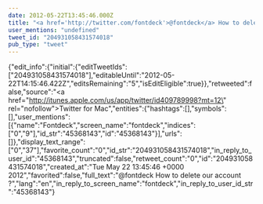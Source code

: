 ```yaml
---
date: 2012-05-22T13:45:46.000Z
title: "<a href='http://twitter.com/fontdeck'>@fontdeck</a> How to delete our account ?″"
user_mentions: "undefined"
tweet_id: "204931058431574018"
pub_type: "tweet"
---
```

{"edit_info":{"initial":{"editTweetIds":["204931058431574018"],"editableUntil":"2012-05-22T14:15:46.422Z","editsRemaining":"5","isEditEligible":true}},"retweeted":false,"source":"<a href=\"http://itunes.apple.com/us/app/twitter/id409789998?mt=12\" rel=\"nofollow\">Twitter for Mac</a>","entities":{"hashtags":[],"symbols":[],"user_mentions":[{"name":"Fontdeck","screen_name":"fontdeck","indices":["0","9"],"id_str":"45368143","id":"45368143"}],"urls":[]},"display_text_range":["0","37"],"favorite_count":"0","id_str":"204931058431574018","in_reply_to_user_id":"45368143","truncated":false,"retweet_count":"0","id":"204931058431574018","created_at":"Tue May 22 13:45:46 +0000 2012","favorited":false,"full_text":"@fontdeck How to delete our account ?","lang":"en","in_reply_to_screen_name":"fontdeck","in_reply_to_user_id_str":"45368143"}
